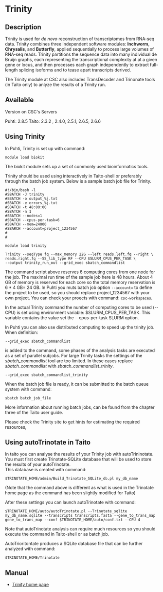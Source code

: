 # Trinity

## Description

Trinity is used for _de novo_ reconstruction of transcriptomes from RNA-seq data. Trinity combines three 
independent software modules: **Inchworm**, **Chrysalis**, and **Butterfly**, applied sequentially to process 
large volumes of RNA-seq reads. Trinity partitions the sequence data into many individual de Bruijn graphs, each 
representing the transcriptional complexity at at a given gene or locus, and then processes each graph independently 
to extract full-length splicing isoforms and to tease apart transcripts derived.

The Trinity module at CSC also includes TransDecoder and Trinonate tools (in Taito only) to anlyze the results of a Trinity run.

## Available
Version on CSC's Servers

Puhti: 2.8.5
Taito: 2.3.2 , 2.4.0, 2.5.1, 2.6.5, 2.6.6


## Using Trinity 


In Puhti, Trinity is set up with command:
```text
module load biokit
```
The biokit module sets up a set of commonly used bioinformatics tools.

Trinity should be used using interactively in Taito-shell or preferably through the batch job system. Below is a sample batch job file for Trinity.
```text
#!/bin/bash -l
#SBATCH -J trinity
#SBATCH -o output_%j.txt
#SBATCH -e errors_%j.txt
#SBATCH -t 48:00:00
#SBATCH -n 1
#SBATCH --nodes=1  
#SBATCH --cpus-per-task=6
#SBATCH --mem=24000
#SBARCH --account=project_1234567
#
#

module load trinity

Trinity --seqType fq --max_memory 22G --left reads.left.fq --right \
reads.right.fq --SS_lib_type RF --CPU $SLURM_CPUS_PER_TASK \
--output trinity_run_out --grid_exec sbatch_commandlist
```
The command script above reserves 6 computing cores from one node for the job. The maximal run time of the sample job here is 48 hours. About 4 GB of memory is reserved for each core so the total memory reservation is 6 * 4 GB= 24 GB. In Puhti you muts batch job option
`--account=` to define the project to be used, so you should replace project_1234567 with your own project. You can check your proects
with command: `csc-workspaces`.

In the actual Trinity command the number of computing cores to be used (--CPU) is set using environment variable: $SLURM_CPUS_PER_TASK. This variable contains the value set the --cpus-per-task SLURM option.

In Puhti you can also use distributed computing to speed up the trinity job. When definition:
```text
--grid_exec sbatch_commandlist
```
is added to the command, some phases of the analysis tasks are executed as a set of parallel subjobs. 
For large Trinity tasks the settings of the _sbatch_commandlist_ tool are too limited. In these cases 
replace _sbatch_commandlist_ with _sbatch_commandlist_trinity_.
```text
--grid_exec sbatch_commandlist_trinity
```
When the batch job file is ready, it can be submitted to the batch queue system with command:
```text
sbatch batch_job_file
```
More information about running batch jobs, can be found from the chapter three of the Taito user guide.

Please check the Trinity site to get hints for estimating the required resources,

 
## Using autoTrinotate in Taito

In taito you can analyse the results of your Trinity job with autoTrininotate.
You must first create Trinotate-SQLite database that will be used to store the results of your autoTrinotate.  
This database is created with command:
```
$TRINOTATE_HOME/admin/Build_Trinotate_SQLite_db.pl my_db_name
```
(Note that the command above is different as what is used in 
the Trinotate home page as the command has been slightly modified for Taito)

After these settings you can launch autoTrinotate with command:
```
$TRINOTATE_HOME/auto/autoTrinotate.pl --Trinotate_sqlite my_db_name.sqlite --transcripts transcripts.fasta --gene_to_trans_map gene_to_trans_map --conf $TRINOTATE_HOME/auto/conf.txt --CPU 4
```
Note that autoTrinotate analysis can require much resources so you should execute the command in Taito-shell or as batch job.

AutoTrioritontate produces a SQLite database file that can be further analyzed with command:
```
$TRINOTATE_HOME/Trinotate
```
## Manual

-    [Trinity home page](https://github.com/trinityrnaseq/trinityrnaseq/wiki)



 

 
